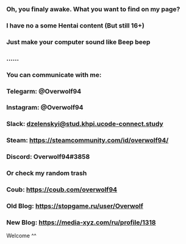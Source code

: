 ### Oh, you finaly awake. What you want to find on my page?
### I have no a some Hentai content (But still 16+)
### Just make your computer sound like Beep beep 
###  ......
### You can communicate with me:
### Telegarm: @Overwolf94 
### Instagram: @Overwolf94 
### Slack: dzelenskyi@stud.khpi.ucode-connect.study
### Steam: https://steamcommunity.com/id/overwolf94/
### Discord: Overwolf94#3858

### Or check my random trash
### Coub: https://coub.com/overwolf94
### Old Blog: https://stopgame.ru/user/Overwolf
### New Blog: https://media-xyz.com/ru/profile/1318
 Welcome ^^

<!--
**Overwolf-live/Overwolf-live** is a ✨ _special_ ✨ repository because its `README.md` (this file) appears on your GitHub profile.


